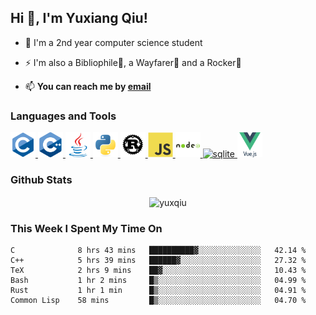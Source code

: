## Hi 👋, I'm Yuxiang Qiu!

- 🔭 I'm a 2nd year computer science student

- ⚡ I'm also a Bibliophile📕, a Wayfarer🚶 and a Rocker🤘

- 📫 **You can reach me by [email](qyxtim@qq.com)**

### Languages and Tools
<p align="left"> <a href="https://www.cprogramming.com/" target="_blank" rel="noreferrer"> <img src="https://raw.githubusercontent.com/devicons/devicon/master/icons/c/c-original.svg" alt="c" width="40" height="40"/> </a> <a href="https://www.w3schools.com/cpp/" target="_blank" rel="noreferrer"> <img src="https://raw.githubusercontent.com/devicons/devicon/master/icons/cplusplus/cplusplus-original.svg" alt="cplusplus" width="40" height="40"/> </a> <a href="https://www.java.com" target="_blank" rel="noreferrer"> <img src="https://raw.githubusercontent.com/devicons/devicon/master/icons/java/java-original.svg" alt="java" width="40" height="40"/> </a> <a href="https://www.python.org" target="_blank" rel="noreferrer"> <img src="https://raw.githubusercontent.com/devicons/devicon/master/icons/python/python-original.svg" alt="python" width="40" height="40"/> </a> <a href="https://www.rust-lang.org" target="_blank" rel="noreferrer"> <img src="https://raw.githubusercontent.com/devicons/devicon/master/icons/rust/rust-plain.svg" alt="rust" width="40" height="40"/> </a> <a href="https://developer.mozilla.org/en-US/docs/Web/JavaScript" target="_blank" rel="noreferrer"> <img src="https://raw.githubusercontent.com/devicons/devicon/master/icons/javascript/javascript-original.svg" alt="javascript" width="40" height="40"/> </a> <a href="https://nodejs.org" target="_blank" rel="noreferrer"> <img src="https://raw.githubusercontent.com/devicons/devicon/master/icons/nodejs/nodejs-original-wordmark.svg" alt="nodejs" width="40" height="40"/> </a> <a href="https://www.sqlite.org/" target="_blank" rel="noreferrer"> <img src="https://www.vectorlogo.zone/logos/sqlite/sqlite-icon.svg" alt="sqlite" width="40" height="40"/> </a> <a href="https://vuejs.org/" target="_blank" rel="noreferrer"> <img src="https://raw.githubusercontent.com/devicons/devicon/master/icons/vuejs/vuejs-original-wordmark.svg" alt="vuejs" width="40" height="40"/> </a> </p>

### **Github Stats**

<div align="center">
  <img align="center" src="https://github-readme-stats.vercel.app/api?username=yuxqiu&show_icons=true&theme=nord&hide_title=true&hide_border=true" alt="yuxqiu" />
</div>

### **This Week I Spent My Time On**
<!--START_SECTION:waka-->

```text
C              8 hrs 43 mins   ██████████▓░░░░░░░░░░░░░░   42.14 %
C++            5 hrs 39 mins   ██████▓░░░░░░░░░░░░░░░░░░   27.32 %
TeX            2 hrs 9 mins    ██▓░░░░░░░░░░░░░░░░░░░░░░   10.43 %
Bash           1 hr 2 mins     █▒░░░░░░░░░░░░░░░░░░░░░░░   04.99 %
Rust           1 hr 1 min      █▒░░░░░░░░░░░░░░░░░░░░░░░   04.91 %
Common Lisp    58 mins         █▒░░░░░░░░░░░░░░░░░░░░░░░   04.70 %
```

<!--END_SECTION:waka-->
